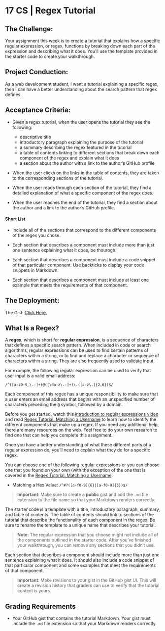 # 17 CS | Regex Tutorial

## The Challenge: 

Your assignment this week is to create a tutorial that explains how a specific regular expression, or regex, functions by breaking down each part of the expression and describing what it does. You'll use the template provided in the starter code to create your walkthrough.

## Project Conduction:

As a web development student, I want a tutorial explaining a specific regex, then I can have a better understanding about the search pattern that regex defines.


## Acceptance Criteria:

- Given a regex tutorial, when the user opens the tutorial
they see the following:
    - descriptive title
    - introductory paragraph explaining the purpose of the tutorial
    - a summary describing the regex featured in the tutorial
    - a table of contents linking to different sections that break down each component of the regex and explain what it does
    - a section about the author with a link to the author’s GitHub profile

- When the user clicks on the links in the table of contents, they are taken to the corresponding sections of the tutorial.

- When the user reads through each section of the tutorial, they find a detailed explanation of what a specific component of the regex does.

- When the user reaches the end of the tutorial, they find a section about the author and a link to the author’s GitHub profile.


#### Short List

* Include all of the sections that correspond to the different components of the regex you chose.

* Each section that describes a component must include more than just one sentence explaining what it does, be thourogh.

* Each section that describes a component must include a code snippet of that particular component. Use backticks to display your code snippets in Markdown.

* Each section that describes a component must include at least one example that meets the requirements of that component.


## The Deployment:

The Gist: [Click Here.](https://github.com/NovaLanceBrittany/HW-18-NoSQL-Network-API)







## What Is a Regex?

A **regex**, which is short for **regular expression**, is a sequence of characters that defines a specific search pattern. When included in code or search algorithms, regular expressions can be used to find certain patterns of characters within a string, or to find and replace a character or sequence of characters within a string. They are also frequently used to validate input. 

For example, the following regular expression can be used to verify that user input is a valid email address:

`/^([a-z0-9_\.-]+)@([\da-z\.-]+)\.([a-z\.]{2,6})$/`

Each component of this regex has a unique responsibility to make sure that a user enters an email address that begins with an unspecified number of characters preceding the `@` symbol, followed by a domain.

Before you get started, watch this [introduction to regular expressions video](https://youtu.be/7DG3kCDx53c) and read [Regex Tutorial: Matching a Username](https://coding-boot-camp.github.io/full-stack/computer-science/regex-tutorial) to learn how to identify the different components that make up a regex. If you need any additional help, there are many resources on the web. Feel free to do your own research to find one that can help you complete this assignment.

Once you have a better understanding of what these different parts of a regular expression do, you’ll need to explain what they do for a specific regex.

You can choose one of the following regular expressions or you can choose one that you found on your own (with the exception of the one that is covered in the [Regex Tutorial: Matching a Username](https://coding-boot-camp.github.io/full-stack/computer-science/regex-tutorial):

* Matching a Hex Value: `/^#?([a-f0-9]{6}|[a-f0-9]{3})$/`


> **Important**: Make sure to create a **public** gist and add the `.md` file extension to the file name so that your Markdown renders correctly.

The starter code is a template with a title, introductory paragraph, summary, and table of contents. The table of contents should link to sections of the tutorial that describe the functionality of each component in the regex. Be sure to rename the template to a unique name that describes your tutorial.

> **Note**: The regular expression that you choose might not include all of the components outlined in the starter code. After you’ve finished your walkthrough, you can remove any sections that you didn’t use.

Each section that describes a component should include more than just one sentence explaining what it does. It should also include a code snippet of that particular component and some examples that meet the requirements of that component.

> **Important**: Make revisions to your gist in the GitHub gist UI. This will create a revision history that graders can use to verify that the tutorial content is yours.

## Grading Requirements


* Your GitHub gist that contains the tutorial Markdown. Your gist must include the `.md` file extension so that your Markdown renders correctly.



